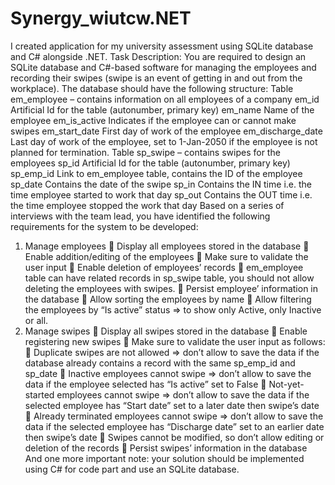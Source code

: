 # Synergy_wiutcw.NET
I created application for my university assessment using SQLite database and C# alongside .NET. 
Task Description:
You are required to design an SQLite database and C#-based software for managing the employees and recording their swipes (swipe is an event of getting in and
out from the workplace). The database should have the following structure:
Table em_employee – contains information on all employees of a company
em_id Artificial Id for the table (autonumber, primary key)
em_name Name of the employee
em_is_active Indicates if the employee can or cannot make swipes
em_start_date First day of work of the employee
em_discharge_date Last day of work of the employee, set to 1-Jan-2050 if the employee is not
planned for termination.
Table sp_swipe – contains swipes for the employees
sp_id Artificial Id for the table (autonumber, primary key)
sp_emp_id Link to em_employee table, contains the ID of the employee
sp_date Contains the date of the swipe
sp_in Contains the IN time i.e. the time employee started to work that day
sp_out Contains the OUT time i.e. the time employee stopped the work that day
Based on a series of interviews with the team lead, you have identified the following requirements for the
system to be developed:
1. Manage employees
 Display all employees stored in the database
 Enable addition/editing of the employees
 Make sure to validate the user input
 Enable deletion of employees’ records
 em_employee table can have related records in sp_swipe table, you should not allow
deleting the employees with swipes.
 Persist employee’ information in the database
 Allow sorting the employees by name
 Allow filtering the employees by “Is active” status => to show only Active, only Inactive or all.
2. Manage swipes
 Display all swipes stored in the database
 Enable registering new swipes
 Make sure to validate the user input as follows:
 Duplicate swipes are not allowed => don’t allow to save the data if the database
already contains a record with the same sp_emp_id and sp_date
 Inactive employees cannot swipe => don’t allow to save the data if the employee
selected has “Is active” set to False
 Not-yet-started employees cannot swipe => don’t allow to save the data if the
selected employee has “Start date” set to a later date then swipe’s date
 Already terminated employees cannot swipe => don’t allow to save the data if the
selected employee has “Discharge date” set to an earlier date then swipe’s date
 Swipes cannot be modified, so don’t allow editing or deletion of the records
 Persist swipes’ information in the database
And one more important note: your solution should be implemented using C# for code part and use an
SQLite database.

